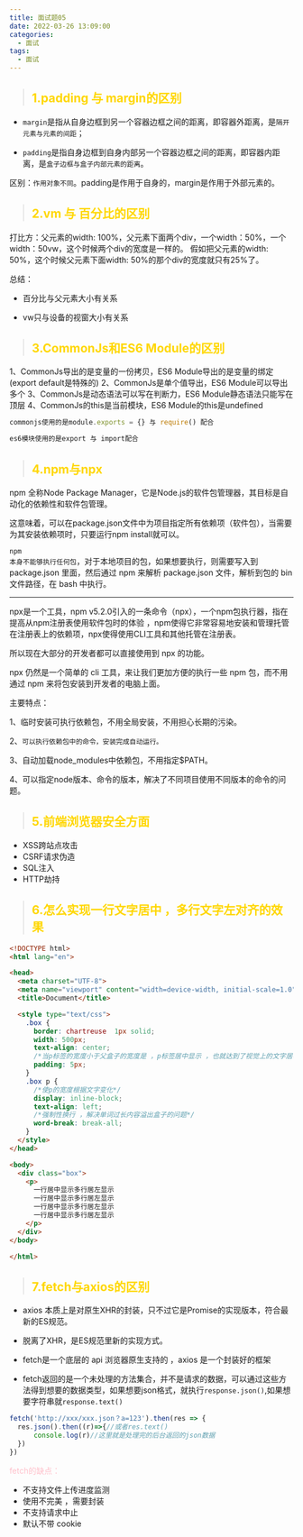 ```yaml
---
title: 面试题05
date: 2022-03-26 13:09:00
categories:
  - 面试
tags: 
  - 面试
---
```


> ## <font color="gold">1.padding 与 margin的区别</font>

+ <code>margin</code>是指从自身边框到另一个容器边框之间的距离，即容器外距离，是<code>隔开元素与元素的间距</code>；

+ <code>padding</code>是指自身边框到自身内部另一个容器边框之间的距离，即容器内距离，是<code>盒子边框与盒子内部元素的距离</code>。

区别：<code>作用对象不同</code>。padding是作用于自身的，margin是作用于外部元素的。

> ## <font color="gold">2.vm 与 百分比的区别</font>

打比方：父元素的width: 100%，父元素下面两个div，一个width：50%，一个width：50vw，这个时候两个div的宽度是一样的。 假如把父元素的width: 50%，这个时候父元素下面width: 50%的那个div的宽度就只有25%了。

总结：

+ 百分比与父元素大小有关系

+ vw只与设备的视窗大小有关系

> ## <font color="gold">3.CommonJs和ES6 Module的区别</font>

1、CommonJs导出的是变量的一份拷贝，ES6 Module导出的是变量的绑定(export default是特殊的)
2、CommonJs是单个值导出，ES6 Module可以导出多个
3、CommonJs是动态语法可以写在判断力，ES6 Module静态语法只能写在顶层
4、CommonJs的this是当前模块，ES6 Module的this是undefined

```js
commonjs使用的是module.exports = {} 与 require() 配合
````
```js
es6模块使用的是export 与 import配合
```

> ## <font color="gold">4.npm与npx</font>

npm 全称Node Package Manager，它是Node.js的软件包管理器，其目标是自动化的依赖性和软件包管理。

这意味着，可以在package.json文件中为项目指定所有依赖项（软件包），当需要为其安装依赖项时，只要运行npm install就可以。

<code>npm 本身不能够执行任何包</code>，对于本地项目的包，如果想要执行，则需要写入到 package.json 里面，然后通过 npm 来解析 package.json 文件，解析到包的 bin 文件路径，在 bash 中执行。

<hr/>

npx是一个工具，npm v5.2.0引入的一条命令（npx），一个npm包执行器，指在提高从npm注册表使用软件包时的体验 ，npm使得它非常容易地安装和管理托管在注册表上的依赖项，npx使得使用CLI工具和其他托管在注册表。

所以现在大部分的开发者都可以直接使用到 npx 的功能。

npx 仍然是一个简单的 cli 工具，来让我们更加方便的执行一些 npm 包，而不用通过 npm 来将包安装到开发者的电脑上面。

主要特点：

1、临时安装可执行依赖包，不用全局安装，不用担心长期的污染。

2、<code>可以执行依赖包中的命令，安装完成自动运行。</code>

3、自动加载node_modules中依赖包，不用指定$PATH。

4、可以指定node版本、命令的版本，解决了不同项目使用不同版本的命令的问题。

> ## <font color="gold">5.前端浏览器安全方面</font>

+ XSS跨站点攻击
+ CSRF请求伪造
+ SQL注入
+ HTTP劫持

> ## <font color="gold">6.怎么实现一行文字居中 ，多行文字左对齐的效果</font>

```html
<!DOCTYPE html>
<html lang="en">

<head>
  <meta charset="UTF-8">
  <meta name="viewport" content="width=device-width, initial-scale=1.0">
  <title>Document</title>

  <style type="text/css">
    .box {
      border: chartreuse  1px solid;
      width: 500px;
      text-align: center;
      /*当p标签的宽度小于父盒子的宽度是 ，p标签居中显示 ，也就达到了视觉上的文字居中显示的效果  当p大于一行时宽度和父盒子宽度一致 的  文字就视觉上居左显示了 */
      padding: 5px;
    }
    .box p {
      /*使p的宽度根据文字变化*/
      display: inline-block;
      text-align: left;
      /*强制性换行 ，解决单词过长内容溢出盒子的问题*/
      word-break: break-all;
    }
  </style>
</head>

<body>
  <div class="box">
    <p>
      一行居中显示多行居左显示
      一行居中显示多行居左显示
      一行居中显示多行居左显示
      一行居中显示多行居左显示
    </p>
  </div>
</body>

</html>
```

> ## <font color="gold">7.fetch与axios的区别</font>

+ axios 本质上是对原生XHR的封装，只不过它是Promise的实现版本，符合最新的ES规范。

+ 脱离了XHR，是ES规范里新的实现方式。

+ fetch是一个底层的 api 浏览器原生支持的 ，axios 是一个封装好的框架

+ fetch返回的是一个未处理的方法集合，并不是请求的数据，可以通过这些方法得到想要的数据类型，如果想要json格式，就执行<code>response.json()</code>,如果想要字符串就<code>response.text()</code>

```js
fetch('http://xxx/xxx.json？a=123').then(res => {
  res.json().then((r)=>{//或者res.text()           
      console.log(r)//这里就是处理完的后台返回的json数据        
  })
})
```

<font color="pink">fetch的缺点：</font>

+ 不支持文件上传进度监测
+ 使用不完美 ，需要封装
+ 不支持请求中止
+ 默认不带 cookie
